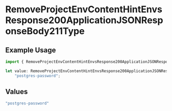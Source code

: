 # RemoveProjectEnvContentHintEnvsResponse200ApplicationJSONResponseBody211Type

## Example Usage

```typescript
import { RemoveProjectEnvContentHintEnvsResponse200ApplicationJSONResponseBody211Type } from "@simplesagar/vercel/models/removeprojectenvop.js";

let value: RemoveProjectEnvContentHintEnvsResponse200ApplicationJSONResponseBody211Type =
    "postgres-password";
```

## Values

```typescript
"postgres-password"
```